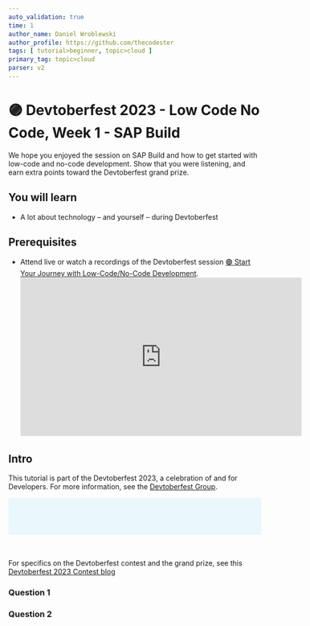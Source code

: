 ```yaml
---
auto_validation: true
time: 1
author_name: Daniel Wroblewski
author_profile: https://github.com/thecodester
tags: [ tutorial>beginner, topic>cloud ]
primary_tag: topic>cloud 
parser: v2
---
```


# 🟣 Devtoberfest 2023 - Low Code No Code, Week 1 - SAP Build 
<!-- description --> We hope you enjoyed the session on SAP Build and how to get started with low-code and no-code development. Show that you were listening, and earn extra points toward the Devtoberfest grand prize.
 
## You will learn
- A lot about technology – and yourself – during Devtoberfest

## Prerequisites
- Attend live or watch a recordings of the Devtoberfest session [🟣 Start Your Journey with Low-Code/No-Code Development](https://www.youtube.com/watch?v=0rmfJRaO1mw). &nbsp;<br><iframe width="560" height="315" src="https://www.youtube.com/embed/0rmfJRaO1mw" frameborder="0" allowfullscreen></iframe>


## Intro
This tutorial is part of the Devtoberfest 2023, a celebration of and for Developers. For more information, see the [Devtoberfest Group](https://groups.community.sap.com/t5/devtoberfest/gh-p/Devtoberfest).

![Devtoberfest](devtoberfest-banner.gif)

&nbsp;

For specifics on the Devtoberfest contest and the grand prize, see this [Devtoberfest 2023 Contest blog](https://groups.community.sap.com/t5/devtoberfest-blog-posts/devtoberfest-2023-contest/ba-p/9357)

### Question 1

### Question 2 
